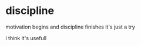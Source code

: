 # discipline
motivation begins and discipline finishes
it's just a try
                      

       
i think it's usefull
